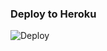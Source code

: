 ### Deploy to Heroku
![Deploy](https://heroku.com/deploy?template=https://github.com/kamarjahan/PRO-SIMPLE-AUTOFILTER-BOT)
